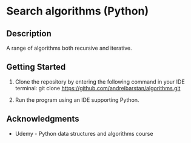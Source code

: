 # Search algorithms (Python)


## Description

A range of algorithms both recursive and iterative. 


## Getting Started

1. Clone the repository by entering the following command in your IDE terminal:
	git clone https://github.com/andreibarstan/algorithms.git

2. Run the program using an IDE supporting Python.


## Acknowledgments

* Udemy - Python data structures and algorithms course